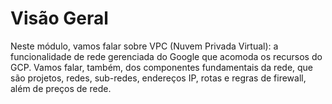 # Visão Geral

Neste módulo, vamos falar sobre VPC (Nuvem Privada Virtual): a funcionalidade de rede gerenciada do Google que acomoda os recursos do GCP. Vamos falar, também, dos componentes fundamentais da rede, que são projetos, redes, sub-redes, endereços IP, rotas e regras de firewall, além de preços de rede.